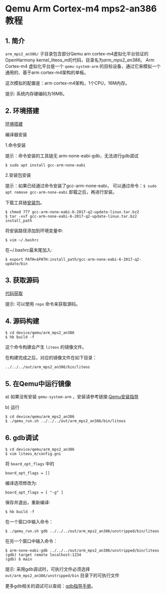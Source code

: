 # Qemu Arm Cortex-m4 mps2-an386 教程

## 1. 简介
`arm_mps2_an386/` 子目录包含部分Qemu arn cortex-m4虚拟化平台验证的OpenHarmony kernel\_liteos\_m的代码，目录名为*arm_mps2_an386*。
Arm Cortex-m4 虚拟化平台是一个 `qemu-system-arm` 的目标设备，通过它来模拟一个通用的、基于arm cortex-m4架构的单板。

这次模拟的配置是：arm cortex-m4架构，1个CPU，16M内存。

提示: 系统内存硬编码为16MB。

## 2. 环境搭建

[环境搭建](https://gitee.com/openharmony/docs/blob/HEAD/zh-cn/device-dev/quick-start/quickstart-lite-env-setup.md)

编译器安装

1.命令安装

提示：命令安装的工具链无 arm-none-eabi-gdb，无法进行gdb调试

```
$ sudo apt install gcc-arm-none-eabi
```

2.安装包安装

提示：如果已经通过命令安装了gcc-arm-none-eabi， 可以通过命令：`$ sudo apt remove gcc-arm-none-eabi` 卸载之后，再进行安装。

下载工具链[安装包](https://armkeil.blob.core.windows.net/developer/Files/downloads/gnu-rm/6-2017q2/gcc-arm-none-eabi-6-2017-q2-update-linux.tar.bz2)。

```
$ chmod 777 gcc-arm-none-eabi-6-2017-q2-update-linux.tar.bz2
$ tar -xvf gcc-arm-none-eabi-6-2017-q2-update-linux.tar.bz2 install_path
```

将安装路径添加到环境变量中:

```
$ vim ~/.bashrc
```

在~/.bashrc最末尾加入:

```
$ export PATH=$PATH:install_path/gcc-arm-none-eabi-6-2017-q2-update/bin
```

## 3. 获取源码

[代码获取](https://gitee.com/openharmony/docs/blob/HEAD/zh-cn/device-dev/get-code/sourcecode-acquire.md)

提示: 可以使用 `repo` 命令来获取源码。

## 4. 源码构建

```
$ cd device/qemu/arm_mps2_an386
$ hb build -f
```

这个命令构建会产生 `liteos` 的镜像文件。

在构建完成之后，对应的镜像文件在如下目录：
```
../../../out/arm_mps2_an386/bin/liteos
```
## 5. 在Qemu中运行镜像

a) 如果没有安装 `qemu-system-arm` ，安装请参考链接:[Qemu安装指导](https://gitee.com/openharmony/device_qemu/blob/HEAD/README_zh.md)

b) 运行

```
$ cd device/qemu/arm_mps2_an386
$ ./qemu_run.sh ../../../out/arm_mps2_an386/bin/liteos
```

## 6. gdb调试

```
$ cd device/qemu/arm_mps2_an386
$ vim liteos_m/config.gni
```

将 `board_opt_flags` 中的

```
board_opt_flags = []
```

编译选项修改为:

```
board_opt_flags = [ "-g" ]
```

保存并退出，重新编译:

```
$ hb build -f
```

在一个窗口中输入命令：

```
$ ./qemu_run.sh gdb ../../../out/arm_mps2_an386/unstripped/bin/liteos
```

在另一个窗口中输入命令：

```
$ arm-none-eabi-gdb ../../../out/arm_mps2_an386/unstripped/bin/liteos
(gdb) target remote localhost:1234
(gdb) b main
```

提示: 采用gdb调试时，可执行文件必须选择 `out/arm_mps2_an386/unstripped/bin` 目录下的可执行文件

更多gdb相关的调试可以查阅：[gdb指导手册](https://sourceware.org/gdb/current/onlinedocs/gdb)。
